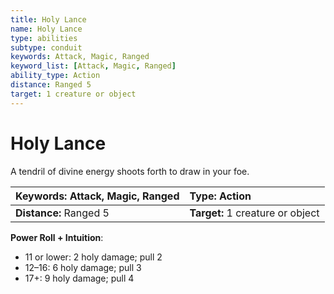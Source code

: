 ```yaml
---
title: Holy Lance
name: Holy Lance
type: abilities
subtype: conduit
keywords: Attack, Magic, Ranged
keyword_list: [Attack, Magic, Ranged]
ability_type: Action
distance: Ranged 5
target: 1 creature or object
---
```


# Holy Lance

A tendril of divine energy shoots forth to draw in your foe.

| **Keywords:** Attack, Magic, Ranged | **Type:** Action                 |
| :---------------------------------- | :------------------------------- |
| **Distance:** Ranged 5              | **Target:** 1 creature or object |

**Power Roll + Intuition**:

- 11 or lower: 2 holy damage; pull 2
- 12–16: 6 holy damage; pull 3
- 17+: 9 holy damage; pull 4
